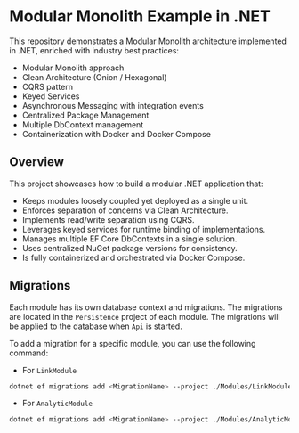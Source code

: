# Modular Monolith Example in .NET

This repository demonstrates a Modular Monolith architecture implemented in .NET, enriched with industry best practices:

- Modular Monolith approach
- Clean Architecture (Onion / Hexagonal)
- CQRS pattern
- Keyed Services
- Asynchronous Messaging with integration events
- Centralized Package Management
- Multiple DbContext management
- Containerization with Docker and Docker Compose

## Overview

This project showcases how to build a modular .NET application that:
- Keeps modules loosely coupled yet deployed as a single unit.
- Enforces separation of concerns via Clean Architecture.
- Implements read/write separation using CQRS.
- Leverages keyed services for runtime binding of implementations.
- Manages multiple EF Core DbContexts in a single solution.
- Uses centralized NuGet package versions for consistency.
- Is fully containerized and orchestrated via Docker Compose.

## Migrations

Each module has its own database context and migrations. The migrations are located in the `Persistence` project of each module. The migrations will be applied to the database when `Api` is started.

To add a migration for a specific module, you can use the following command:

- For `LinkModule`

```bash
dotnet ef migrations add <MigrationName> --project ./Modules/LinkModule/LinkModule.Persistence/LinkModule.Persistence.csproj --startup-project ./Api/Api.csproj --context LinkModuleDatabaseContext
```
- For `AnalyticModule`

```bash
dotnet ef migrations add <MigrationName> --project ./Modules/AnalyticModule/AnalyticModule.Persistence/AnalyticModule.Persistence.csproj --startup-project ./Api/Api.csproj --context AnalyticModuleDatabaseContext
```